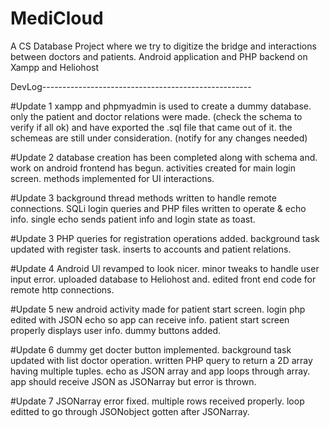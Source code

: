# MediCloud

A CS Database Project where we try to digitize the bridge
and interactions between doctors and patients.
Android application and PHP backend on Xampp and Heliohost


DevLog----------------------------------------------------

#Update 1
xampp and phpmyadmin is used to create a dummy database. 
only the patient and doctor relations were made. 
(check the schema to verify if all ok)
and have exported the .sql file that came out of it. 
the schemeas are still under consideration. 
(notify for any changes needed)

#Update 2
database creation has been completed along with schema and. 
work on android frontend has begun. 
activities created for main login screen. 
methods implemented for UI interactions. 

#Update 3
background thread methods written to handle remote connections. 
SQLi login queries and PHP files written to operate & echo info. 
single echo sends patient info and login state as toast. 

#Update 3
PHP queries for registration operations added. 
background task updated with register task. 
inserts to accounts and patient relations. 

#Update 4
Android UI revamped to look nicer. 
minor tweaks to handle user input error. 
uploaded database to Heliohost and. 
edited front end code for remote http connections. 

#Update 5
new android activity made for patient start screen. 
login php edited with JSON echo so app can receive info. 
patient start screen properly displays user info. 
dummy buttons added. 

#Update 6
dummy get docter button implemented. 
background task updated with list doctor operation. 
written PHP query to return a 2D array having multiple tuples. 
echo as JSON array and app loops through array. 
app should receive JSON as JSONarray but error is thrown. 

#Update 7
JSONarray error fixed. 
multiple rows received properly. 
loop editted to go through JSONobject gotten after JSONarray. 
